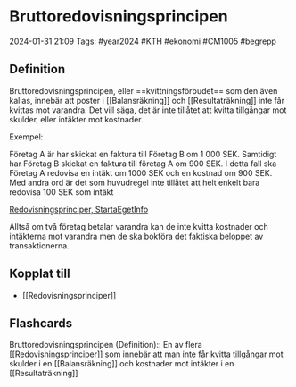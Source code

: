 # Bruttoredovisningsprincipen

2024-01-31 21:09
Tags: #year2024 #KTH #ekonomi #CM1005 #begrepp

## Definition

Bruttoredovisningsprincipen, eller ==kvittningsförbudet== som den även kallas, innebär att poster i [[Balansräkning]] och [[Resultaträkning]] inte får kvittas mot varandra. Det vill säga, det är inte tillåtet att kvitta tillgångar mot skulder, eller intäkter mot kostnader.

Exempel:

Företag A är har skickat en faktura till Företag B om 1 000 SEK. Samtidigt har Företag B skickat en faktura till företag A om 900 SEK. I detta fall ska Företag A redovisa en intäkt om 1000 SEK och en kostnad om 900 SEK. Med andra ord är det som huvudregel inte tillåtet att helt enkelt bara redovisa 100 SEK som intäkt

[Redovisningsprinciper, StartaEgetInfo](https://www.startaegetinfo.se/redovisningsprinciper)

Alltså om två företag betalar varandra kan de inte kvitta kostnader och intäkterna mot varandra men de ska bokföra det faktiska beloppet av transaktionerna.

## Kopplat till

- [[Redovisningsprinciper]]

## Flashcards

Bruttoredovisningsprincipen (Definition):: En av flera [[Redovisningsprinciper]] som innebär att man inte får kvitta tillgångar mot skulder i en [[Balansräkning]] och kostnader mot intäkter i en [[Resultaträkning]]
<!--SR:!2024-02-12,7,250!2024-02-15,10,270-->
